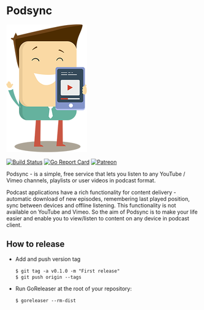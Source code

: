 # Podsync

![Podsync](docs/img/logo.png)

[![Build Status](https://travis-ci.com/mxpv/podsync.svg?branch=master)](https://travis-ci.com/mxpv/podsync)
[![Go Report Card](https://goreportcard.com/badge/github.com/mxpv/podsync)](https://goreportcard.com/report/github.com/mxpv/podsync)
[![Patreon](https://img.shields.io/badge/support-patreon-E6461A.svg)](https://www.patreon.com/podsync)

Podsync - is a simple, free service that lets you listen to any YouTube / Vimeo channels, playlists or user videos in podcast format.

Podcast applications have a rich functionality for content delivery - automatic download of new episodes, remembering last played position, sync between devices and offline listening. This functionality is not available on YouTube and Vimeo. So the aim of Podsync is to make your life easier and enable you to view/listen to content on any device in podcast client.

## How to release

- Add and push version tag
  ```
  $ git tag -a v0.1.0 -m "First release"
  $ git push origin --tags
  ```
- Run GoReleaser at the root of your repository:
  ```
  $ goreleaser --rm-dist
  ```

